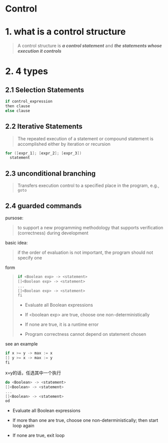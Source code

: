 # Control

# 1. what is a control structure

> A control structure is ***a control statement*** and ***the statements whose execution it controls*** 



# 2. 4 types

## 2.1 Selection Statements

```cpp
if control_expression
then clause
else clause
```



## 2.2 Iterative Statements

> The repeated execution of a statement or compound statement is accomplished either by iteration or recursion 

```cpp
for ([expr_1]; [expr_2]; [expr_3])
  statement
```



## 2.3 unconditional branching

> Transfers execution control to a specified place in the program, e.g., `goto `



## 2.4 guarded commands

pursose:

> to support a new programming methodology that supports verification (correctness) during development

basic idea:

>  if the order of evaluation is not important, the program should not specify one

form

> ```cpp
> if <Boolean exp> -> <statement>
> []<Boolean exp> -> <statement>
> ...
> []<Boolean exp> -> <statement> 
> fi
> ```
>
> * Evaluate all Boolean expressions
>
> * If <boolean exp\> are true, choose one non-deterministically
>
> * If none are true, it is a runtime error
>
> * Program correctness cannot depend on statement chosen

see an example

```cpp
if x >= y -> max := x
[] y >= x -> max := y
fi
```

x=y的话，任选其中一个执行

```cpp
do <Boolean> -> <statement>
[]<Boolean> -> <statement>
...
[]<Boolean> -> <statement> 
od
```

* Evaluate all Boolean expressions

* If more than one are true, choose one non-deterministically; then start loop again

* If none are true, exit loop